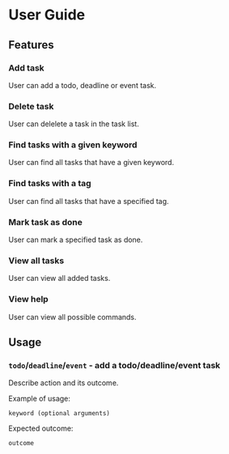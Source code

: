 # User Guide

## Features 

### Add task
User can add a todo, deadline or event task.

### Delete task
User can delelete a task in the task list.

### Find tasks with a given keyword
User can find all tasks that have a given keyword. 

### Find tasks with a tag
User can find all tasks that have a specified tag.

### Mark task as done
User can mark a specified task as done.

### View all tasks
User can view all added tasks.

### View help
User can view all possible commands.

## Usage

### `todo`/`deadline`/`event` - add a todo/deadline/event task

Describe action and its outcome.

Example of usage: 

`keyword (optional arguments)`

Expected outcome:

`outcome`

